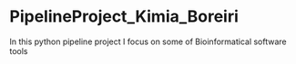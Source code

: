 # PipelineProject_Kimia_Boreiri
In this python pipeline project I focus on some of Bioinformatical software tools
